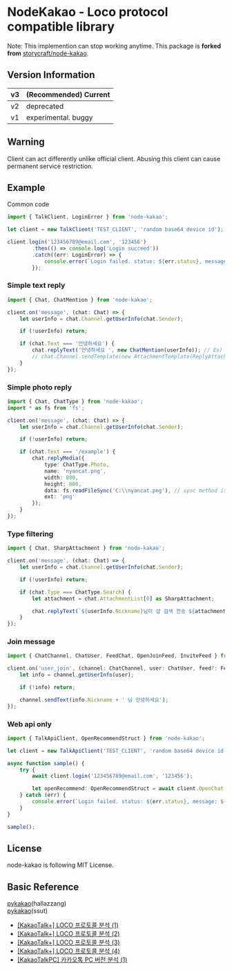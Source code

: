 # NodeKakao - Loco protocol compatible library

Note: This implemention can stop working anytime.
This package is **forked from** [storycraft/node-kakao](https://github.com/storycraft/node-kakao).

## Version Information

| v3 | (Recommended) Current |
|----|-----------------------|
| v2 |      deprecated       |
| v1 | experimental. buggy   |

## Warning

Client can act differently unlike official client. Abusing this client can cause permanent service restriction.

## Example

Common code
```typescript
import { TalkClient, LoginError } from 'node-kakao';

let client = new TalkClient('TEST_CLIENT', 'random base64 device id');

client.login('123456789@email.com', '123456')
        .then(() => console.log('Login succeed'))
        .catch((err: LoginError) => {
            console.error(`Login failed. status: ${err.status}, message: ${err.message}`);
        });
```

### Simple text reply

```typescript
import { Chat, ChatMention } from 'node-kakao';

client.on('message', (chat: Chat) => {
    let userInfo = chat.Channel.getUserInfo(chat.Sender);

    if (!userInfo) return;

    if (chat.Text === '안녕하세요') {
        chat.replyText('안녕하세요 ', new ChatMention(userInfo)); // Ex) 안녕하세요 @storycraft
        // chat.Channel.sendTemplate(new AttachmentTemplate(ReplyAttachment.fromChat(chat), '안녕하세요')); // 답장형식
    }
});
```

### Simple photo reply

```typescript
import { Chat, ChatType } from 'node-kakao';
import * as fs from 'fs';

client.on('message', (chat: Chat) => {
    let userInfo = chat.Channel.getUserInfo(chat.Sender);

    if (!userInfo) return;

    if (chat.Text === '/example') {
        chat.replyMedia({
            type: ChatType.Photo,
            name: 'nyancat.png',
            width: 800,
            height: 800,
            data: fs.readFileSync('C:\\nyancat.png'), // sync method is not recommended
            ext: 'png'
        });
    }
});
```

### Type filtering

```typescript
import { Chat, SharpAttachment } from 'node-kakao';

client.on('message', (chat: Chat) => {
    let userInfo = chat.Channel.getUserInfo(chat.Sender);

    if (!userInfo) return;

    if (chat.Type === ChatType.Search) {
        let attachment = chat.AttachmentList[0] as SharpAttachment;

        chat.replyText(`${userInfo.Nickname}님이 샵 검색 전송 ${attachment.Question}. 리다이렉트 경로: ${attachment.RedirectURL}`);
    }
});
```

### Join message

```typescript
import { ChatChannel, ChatUser, FeedChat, OpenJoinFeed, InviteFeed } from 'node-kakao';

client.on('user_join', (channel: ChatChannel, user: ChatUser, feed?: FeedChat<OpenJoinFeed | InviteFeed>) => {
    let info = channel.getUserInfo(user);

    if (!info) return;

    channel.sendText(info.Nickname + ' 님 안녕하세요');
});
```

### Web api only

```typescript
import { TalkApiClient, OpenRecommendStruct } from 'node-kakao';

let client = new TalkApiClient('TEST_CLIENT', 'random base64 device id');

async function sample() {
    try {
        await client.login('123456789@email.com', '123456');

        let openRecommend: OpenRecommendStruct = await client.OpenChat.requestRecommend();
    } catch (err) {
        console.error(`Login failed. status: ${err.status}, message: ${err.message}`);
    }
}

sample();
```

License
-------
node-kakao is following MIT License.

Basic Reference
---------
[pykakao](https://github.com/hallazzang/pykakao/)(hallazzang)  
[pykakao](https://github.com/ssut/pykakao)(ssut)
- [[KakaoTalk+] LOCO 프로토콜 분석 (1)](http://www.bpak.org/blog/2012/12/kakaotalk-loco-프로토콜-분석-1/)
- [[KakaoTalk+] LOCO 프로토콜 분석 (2)](http://www.bpak.org/blog/2012/12/kakaotalk-loco-프로토콜-분석-2/)
- [[KakaoTalk+] LOCO 프로토콜 분석 (3)](http://www.bpak.org/blog/2012/12/kakaotalk-loco-프로토콜-분석-3/)
- [[KakaoTalk+] LOCO 프로토콜 분석 (4)](http://www.bpak.org/blog/2012/12/kakaotalk-loco-프로토콜-분석-4/)
- [[KakaoTalkPC] 카카오톡 PC 버전 분석 (1)](https://www.bpak.org/blog/2013/08/kakaotalkpc-카카오톡-pc-버전-분석-1/)

